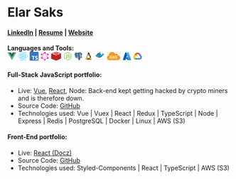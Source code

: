# Elar Saks 

#### [LinkedIn](http://www.linkedin.com/in/elarsaks/) | [Resume](http://elar-saks.info/) | [Website](http://www.elarsaks.com) 

**Languages and Tools:**  
<img height="20" src="https://raw.githubusercontent.com/elarsaks/elarsaks/master/images/vue.png">
<img height="20" src="https://raw.githubusercontent.com/elarsaks/elarsaks/master/images/react.png">
<img height="20" src="https://raw.githubusercontent.com/elarsaks/elarsaks/master/images/TypeScript.png">
<img height="20" src="https://raw.githubusercontent.com/elarsaks/elarsaks/master/images/graphql.png">
<img height="20" src="https://raw.githubusercontent.com/elarsaks/elarsaks/master/images/redis.png">
<img height="20" src="https://raw.githubusercontent.com/elarsaks/elarsaks/master/images/node.png">
<img height="20" src="https://raw.githubusercontent.com/elarsaks/elarsaks/master/images/Postgres.png">
<img height="20" src="https://raw.githubusercontent.com/elarsaks/elarsaks/master/images/linux.png">
<img height="20" src="https://raw.githubusercontent.com/elarsaks/elarsaks/master/images/docker.png">
<img height="20" src="https://raw.githubusercontent.com/elarsaks/elarsaks/master/images/aws.png">
<img height="20" src="https://raw.githubusercontent.com/elarsaks/elarsaks/master/images/azure.png">
<img height="20" src="https://raw.githubusercontent.com/elarsaks/elarsaks/master/images/gcp.png">


#### Full-Stack JavaScript portfolio:
* Live: [Vue](http://javascript-portfolio-vue-client.s3-website.eu-north-1.amazonaws.com), [React](http://javascript-portfolio-react-client.s3-website.eu-north-1.amazonaws.com), Node: Back-end kept getting hacked by crypto miners and is therefore down.
* Source Code: [GitHub]( http://github.com/elarsaks/JavaScript-Portfolio)  
* Technologies used: Vue | Vuex | React | Redux | TypeScript | Node | Express | Redis | PostgreSQL | Docker | Linux | AWS (S3)




#### Front-End portfolio:
* Live: [React (Docz)](http://playing-cards-tree.s3-website.eu-north-1.amazonaws.com/)
* Source Code: [GitHub](https://github.com/elarsaks/Front-end-portfolio)  
* Technologies used: Styled-Components | React | TypeScript | AWS (S3)

